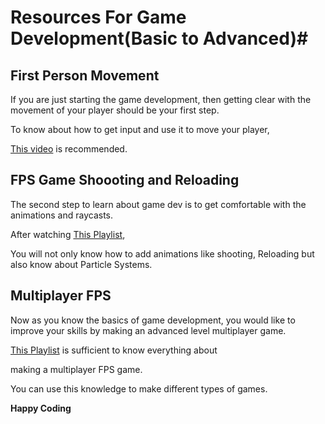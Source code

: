 # Resources For Game Development(Basic to Advanced)#

## First Person Movement

If you are just starting the game development, then getting clear with the movement of your player should be your first step.

To know about how to get input and use it to move your player,

[This video](https://youtu.be/_QajrabyTJc) is recommended.


 
FPS Game Shoooting and Reloading
---------------------------------

The second step to learn about game dev is to get comfortable with the animations and raycasts.

After watching [This Playlist](https://www.youtube.com/playlist?list=PLPV2KyIb3jR7dFbE2UQYu7QWMdUgDnlnk),

You will not only know how to add animations like shooting, Reloading but also know about Particle Systems. 



Multiplayer FPS
------------------

Now as you know the basics of game development, you would like to improve your skills by making an advanced level multiplayer game.

[This Playlist](https://www.youtube.com/playlist?list=PLPV2KyIb3jR5PhGqsO7G4PsbEC_Al-kPZ) is sufficient to know everything about

making a multiplayer FPS game.

You can use this knowledge to make different types of games.



**Happy Coding**
